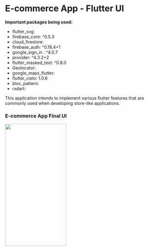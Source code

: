# E-commerce App - Flutter UI

**Important packages being used:**

- flutter_svg:
- firebase_core: ^0.5.3
- cloud_firestore:
- firebase_auth: ^0.18.4+1
- google_sign_in : ^4.0.7
- provider: ^4.3.2+2
- flutter_masked_text: ^0.8.0
- Geolocator:
- google_maps_flutter:
- flutter_cielo: 1.0.6
- bloc_pattern:
- rxdart:

This application intends to implement various flutter features that are commonly used when developing store-like applications.

### E-commerce App Final UI

<img src="promo-video/mobizen.gif" width="200" height="400" />


